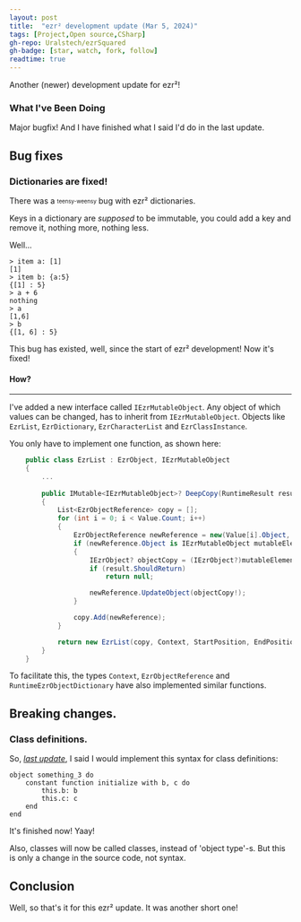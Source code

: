 ```yaml
---
layout: post
title:  "ezr² development update (Mar 5, 2024)"
tags: [Project,Open source,CSharp]
gh-repo: Uralstech/ezrSquared
gh-badge: [star, watch, fork, follow]
readtime: true
---
```


Another (newer) development update for ezr²!

### What I've Been Doing

Major bugfix! And I have finished what I said I'd do in the last update.

## Bug fixes

### Dictionaries are fixed!

There was a <sub><sup>teensy-weensy</sup></sub> bug with ezr² dictionaries.

Keys in a dictionary are *supposed* to be immutable, you could add a key and remove it, nothing more, nothing less.

Well...

```
> item a: [1]
[1]
> item b: {a:5}
{[1] : 5}
> a + 6
nothing
> a
[1,6]
> b
{[1, 6] : 5}
```

This bug has existed, well, since the start of ezr² development! Now it's fixed!

#### How?
---

I've added a new interface called `IEzrMutableObject`. Any object of which values can be changed, has to inherit from `IEzrMutableObject`. Objects like `EzrList`, `EzrDictionary`, `EzrCharacterList` and `EzrClassInstance`.

You only have to implement one function, as shown here:
```csharp
    public class EzrList : EzrObject, IEzrMutableObject
    {
        ...
        
        public IMutable<IEzrMutableObject>? DeepCopy(RuntimeResult result)
        {
            List<EzrObjectReference> copy = [];
            for (int i = 0; i < Value.Count; i++)
            {
                EzrObjectReference newReference = new(Value[i].Object, Value[i].AccessibilityModifiers);
                if (newReference.Object is IEzrMutableObject mutableElement)
                {
                    IEzrObject? objectCopy = (IEzrObject?)mutableElement.DeepCopy(result);
                    if (result.ShouldReturn)
                        return null;

                    newReference.UpdateObject(objectCopy!);
                }

                copy.Add(newReference);
            }

            return new EzrList(copy, Context, StartPosition, EndPosition);
        }
    }
```

To facilitate this, the types `Context`, `EzrObjectReference` and `RuntimeEzrObjectDictionary` have also implemented similar functions.

## Breaking changes.

### Class definitions.

So, [*last update*](https://uralstech.github.io/2024/02/25/ezrSquared-Development-Update.html), I said I would implement this syntax for class definitions:

```ezrSquared
object something_3 do
    constant function initialize with b, c do
        this.b: b
        this.c: c
    end
end
```

It's finished now! Yaay!

Also, classes will now be called classes, instead of 'object type'-s. But this is only a change in the source code, not syntax.

## Conclusion

Well, so that's it for this ezr² update. It was another short one!